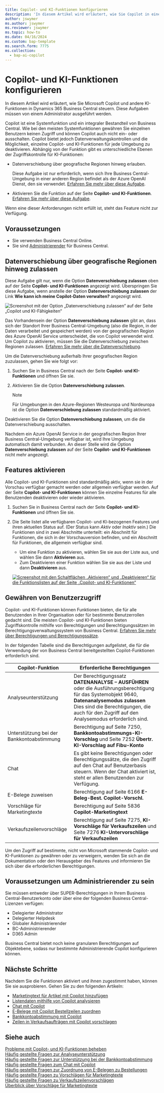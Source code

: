 ```yaml
---
title: Copilot- und KI-Funktionen konfigurieren
description: 'In diesem Artikel wird erläutert, wie Sie Copilot in einer Umgebung aktivieren.'
author: jswymer
ms.author: jswymer
ms.reviewer: jswymer
ms.topic: how-to
ms.date: 04/16/2024
ms.custom: bap-template
ms.search.form: 7775
ms.collection:
  - bap-ai-copilot
---
```


# Copilot- und KI-Funktionen konfigurieren

<!--[!INCLUDE[ai-preview](includes/ai-preview.md)]-->

<!--This article explains how you can control the ability to create AI-powered item marketing text with Copilot for your organization. This task is done by an admin. There are two requirements that you must fulfill to make the feature available to users:-->

In diesem Artikel wird erläutert, wie Sie Microsoft Copilot und andere KI-Funktionen in Dynamics 365 Business Central steuern. Diese Aufgaben müssen von einem Administrator ausgeführt werden.

Copilot ist eine Systemfunktion und ein integraler Bestandteil von Business Central. Wie bei den meisten Systemfunktionen gewähren Sie einzelnen Benutzern keinen Zugriff und können Copilot auch nicht ein- oder ausschalten. Copilot bietet jedoch Datenverwaltungskontrollen und die Möglichkeit, einzelne Copilot- und KI-Funktionen für jede Umgebung zu deaktivieren. Abhängig von der Funktion gibt es unterschiedliche Ebenen der Zugriffskontrolle für KI-Funktionen:

- Datenverschiebung über geografische Regionen hinweg erlauben.

    Diese Aufgabe ist nur erforderlich, wenn sich Ihre Business Central-Umgebung in einer anderen Region befindet als der Azure OpenAI Dienst, den sie verwendet. [Erfahren Sie mehr über diese Aufgabe](#allow-data-movement-across-geographies).

- Aktivieren Sie die Funktion auf der Seite **Copilot- und KI-Funktionen**. [Erfahren Sie mehr über diese Aufgabe](#activate-features).

<!-- For 2024 there are no AI features governed by **Feature Management**, so this section is not shown
- Enable the specific feature if it's governed by **Feature Management**.

  Check whether  of 2024 release wave 1, chat with Copilot, marketing text suggestions, and bank account reconciliation assist features are included under **Feature Management**. [Learn more](#enable-feature-in-feature-management)
<!-- 
- Enable the specific feature, if it's still governed by **Feature Management**.

  In 2023 release wave 2, both the marketing text suggestions and bank account reconciliation assist features are included under **Feature Management**. [Learn more](#enable-feature-in-feature-management)-->

Wenn eine dieser Anforderungen nicht erfüllt ist, steht das Feature nicht zur Verfügung.

## Voraussetzungen

- Sie verwenden Business Central Online.
- Sie sind [Administrierender](#requirements-for-being-an-administrator) für Business Central.

## Datenverschiebung über geografische Regionen hinweg zulassen

Diese Aufgabe gilt nur, wenn die Option **Datenverschiebung zulassen** oben auf der Seite **Copilot- und KI-Funktionen** angezeigt wird. Überspringen Sie diese Aufgabe, wenn anstelle der Option **Datenverschiebung zulassen** der Link **Wie kann ich meine Copilot-Daten verwalten?** angezeigt wird.

![Screenshot mit der Option „Datenverschiebung zulassen“ auf der Seite „Copilot und KI-Fähigkeiten“](media/allow-data-movement-v2.png)

Das Vorhandensein der Option **Datenverschiebung zulassen** gibt an, dass sich der Standort Ihrer Business Central-Umgebung (also die Region, in der Daten verarbeitet und gespeichert werden) von der geografischen Region des Azure OpenAI Service unterscheidet, die von Copilot verwendet wird. Um Copilot zu aktivieren, müssen Sie die Datenverschiebung zwischen Regionen zulassen. [Erfahren Sie mehr über die Datenverschiebung](ai-copilot-data-movement.md).

Um die Datenverschiebung außerhalb Ihrer geografischen Region zuzulassen, gehen Sie wie folgt vor:

1. Suchen Sie in Business Central nach der Seite **Copilot- und KI-Funktionen** und öffnen Sie sie.
1. Aktivieren Sie die Option **Datenverschiebung zulassen**.

    > [!NOTE]
    > Für Umgebungen in den Azure-Regionen Westeuropa und Nordeuropa ist die Option **Datenverschiebung zulassen** standardmäßig aktiviert.

Deaktivieren Sie die Option **Datenverschiebung zulassen**, um die die Datenverschiebung ausschalten.

Nachdem ein Azure OpenAI Service in der geografischen Region Ihrer Business Central-Umgebung verfügbar ist, wird Ihre Umgebung automatisch damit verbunden. An dieser Stelle wird die Option **Datenverschiebung zulassen** auf der Seite **Copilot- und KI-Funktionen** nicht mehr angezeigt.

<!-- Don't review
| Australia, United Kingdom, United States | Within the respective geographical region |
| Europe, France, Germany, Norway, Switzerland  | Sweden or Switzerland |
| Asia Pacific, Brazil, Canada, India, Japan, Singapore, South Africa, South Korea, United Arab Emirates  | United States |-->



<!--Note

If your environment is hosted in North America, Copilot will use an Azure OpenAI endpoint in North America to process your data.
If your environment is hosted in Europe, Copilot will use an Azure OpenAI endpoint in Europe to process your data.
If your environment is hosted anywhere else, Copilot will use an Azure OpenAI endpoint outside of the region in which the environment is hosted.
To opt in 

Copilot and other AI capabilities use Azure OpenAI Service.  and are provided by default to only those customers with environments that have United States as their geography for data processing and storage. While the Azure OpenAI Service is available in multiple geographies including Australia, Canada, United States, France, Japan and UK, Copilot does not follow the same regional rollout schedule.

Meanwhile, customers with environments outside the United States can use Copilot AI features by opting in to share relevant data with the Azure OpenAI Service in United States or Switzerland.

The information in the following table outlines the Azure OpenAI service that's used by the Copilot services based on the geography of their Dynamics 365 environment when they opt-in to share data.-->

## Features aktivieren

Alle Copilot- und KI-Funktionen sind standardmäßig aktiv, wenn sie in der Vorschau verfügbar gemacht werden oder allgemein verfügbar werden. Auf der Seite **Copilot- und KI-Funktionen** können Sie einzelne Features für alle Benutzenden deaktivieren oder wieder aktivieren.

1. Suchen Sie in Business Central nach der Seite **Copilot- und KI-Funktionen** und öffnen Sie sie.
1. Die Seite listet alle verfügbaren Copilot- und KI-bezogenen Features und ihren aktuellen Status auf. (Der Status kann *Aktiv* oder *Inaktiv* sein.) Die Funktionen sind in zwei Abschnitte unterteilt: ein Abschnitt für Funktionen, die sich in der Vorschauversion befinden, und ein Abschnitt für Funktionen, die allgemein verfügbar sind.

    - Um eine Funktion zu aktivieren, wählen Sie sie aus der Liste aus, und wählen Sie dann **Aktivieren** aus.
    - Zum Deaktivieren einer Funktion wählen Sie sie aus der Liste und dann **Deaktivieren** aus.

    [![Screenshot mit den Schaltflächen „Aktivieren“ und „Deaktivieren“ für die Funktionslisten auf der Seite „Copilot- und KI-Funktionen“](media/copilot-and-ai-capabilties-page.svg)](media/copilot-and-ai-capabilties-page.svg#lightbox)

<!-- don't review 

<!-- For 2024 there are no AI features governed by **Feature Management**, so this section is not shown
## Enable feature in Feature Management

When individual Copilot capabilities are released in Business Central minor updates, these capabilities are optional until the next major update. **Feature Management** is used to turn on or off features that are in preview, like bank reconciliation, and some features that are generally available, like marketing text suggestions. [Learn more about feature management](/dynamics365/business-central/dev-itpro/administration/feature-management).

1. In Business Central, search for and open the **Feature Management** page.
2. To enable a feature, set the **Enabled for** column to **All users**. To disable a feature, set the **Enabled for** column to **None**. Use the following table to help you determine the switch that applies to the Copilot and AI capability you want to enable:

   - **Feature Preview: Bank account reconciliation with Copilot** enables the bank account reconciliation assist feature.
   - **Feature Preview: Chat with Copilot** enables the chat with Copilot feature.
   - **Feature preview: Create AI-powered product descriptions with Copilot** enables the marketing text suggestions feature.

   For more information about feature management in general, go to [Feature Management](/dynamics365/business-central/dev-itpro/administration/feature-management).-->

## Gewähren von Benutzerzugriff

Copilot- und KI-Funktionen können Funktionen bieten, die für alle Benutzenden in Ihrer Organisation oder für bestimmte Benutzerrollen gedacht sind. Die meisten Copilot- und KI-Funktionen bieten Zugriffskontrolle mithilfe von Berechtigungen und Berechtigungssätzen im Berechtigungsverwaltungssystem von Business Central. [Erfahren Sie mehr über Berechtigungen und Berechtigungssätze](ui-define-granular-permissions.md).

In der folgenden Tabelle sind die Berechtigungen aufgelistet, die für die Verwendung der von Business Central bereitgestellten Copilot-Funktionen erforderlich sind.

| Copilot-Funktion | Erforderliche Berechtigungen |
|---|---|
| Analyseunterstützung | Der Berechtigungssatz **DATENANALYSE – AUSFÜHREN** oder die Ausführungsberechtigung für das Systemobjekt 9640, **Datenanalysemodus zulassen** Dies sind die Berechtigungen, die auch für den Zugriff auf den Analysemodus erforderlich sind. |
| Unterstützung bei der Bankkontoabstimmung | Berechtigung auf Seite 7250, **Bankkontoabstimmungs-KI-Vorschlag** und Seite 7252 **Übertr. KI-Vorschlag auf Fibu-Konto** |
| Chat | Es gibt keine Berechtigungen oder Berechtigungssätze, die den Zugriff auf den Chat auf Benutzerbasis steuern. Wenn der Chat aktiviert ist, steht er allen Benutzenden zur Verfügung. |
| E-Belege zuweisen | Berechtigung auf Seite 6166 **E-Beleg-Best. Copilot-Vorschl.** |
| Vorschläge für Marketingtexte | Berechtigung auf Seite 5836 **Copilot-Marketingtext** |
| Verkaufszeilenvorschläge | Berechtigung auf Seite 7275, **KI-Vorschläge für Verkaufszeilen** und Seite 7276 **KI-Untervorschläge für Verkaufszeilen** |

Um den Zugriff auf bestimmte, nicht von Microsoft stammende Copilot- und KI-Funktionen zu gewähren oder zu verweigern, wenden Sie sich an die Dokumentation oder den Herausgeber des Features und informieren Sie sich über die erforderlichen Berechtigungen.

## Voraussetzungen um Administrierender zu sein

Sie müssen entweder über SUPER-Berechtigungen in Ihrem Business Central-Benutzerkonto oder über eine der folgenden Business Central-Lizenzen verfügen:

- Delegierter Administrator
- Delegierter Helpdesk
- Globaler Administrierender
- BC-Administrierender
- D365 Admin

Business Central bietet noch keine granularen Berechtigungen auf Objektebene, sodass nur bestimmte Administrierende Copilot konfigurieren können.

## Nächste Schritte

Nachdem Sie die Funktionen aktiviert und ihnen zugestimmt haben, können Sie sie ausprobieren. Gehen Sie zu den folgenden Artikeln:

- [Marketingtext für Artikel mit Copilot hinzufügen](item-marketing-text.md)
- [Listendaten mithilfe von Copilot analysieren](analysis-assist.md)
- [Chat mit Copilot](chat-with-copilot.md)
- [E-Belege mit Copilot Bestellzeilen zuordnen](map-edocuments-with-copilot.md)
- [Bankkontoabstimmung mit Copilot](bank-reconciliation-with-copilot.md)
- [Zeilen in Verkaufsaufträgen mit Copilot vorschlagen](sales-suggest-sales-lines-with-copilot.md)

## Siehe auch

[Probleme mit Copilot- und KI-Funktionen beheben](ai-copilot-troubleshooting.md)  
[Häufig gestellte Fragen zur Analyseunterstützung](faqs-analysis-assist.md)  
[Häufig gestellte Fragen zur Unterstützung bei der Bankkontoabstimmung](faqs-bank-reconciliation.md)  
[Häufig gestellte Fragen zum Chat mit Copilot](faqs-chat-with-copilot.md)  
[Häufig gestellte Fragen zur Zuordnung von E-Belegen zu Bestellungen](faqs-map-edocuments.md)  
[Häufig gestellte Fragen zu Vorschlägen für Marketingtexte](faqs-marketing-text.md)  
[Häufig gestellte Fragen zu Verkaufszeilenvorschlägen](faq-sales-suggest-sales-lines-with-copilot.md)  
[Überblick über Vorschläge für Marketingtexte](ai-overview.md)
